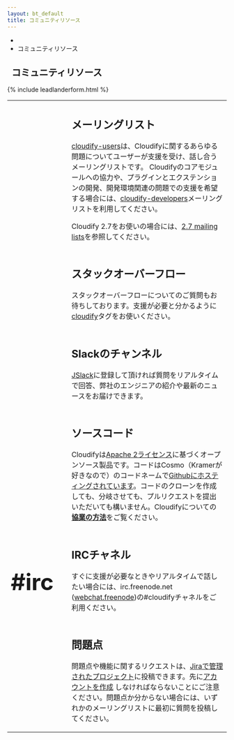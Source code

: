 ```yaml
---
layout: bt_default
title: コミュニティリソース
---
```


<section id="inner-headline">
	<div class="container">
		<div class="row">
			<div class="span12">
				<ul class="breadcrumb">
					<li><a href="/"><i class="icon-home"></i></a><i class="icon-angle-right"></i></li>
					<li class="active">コミュニティリソース</li>
				</ul>
			</div>
			<div class="span12">
				<div class="inner-heading">
					<h1><i class="icon-thumbs-up"></i>&nbsp;&nbsp;<strong>コミュニティリソース</strong></h1>	
				</div>
			</div>
		</div>			
	</div>
</section>

<section id="content" style="padding-top:0px;">
	<div class="container" style="min-height:500px;">
		<div class="row">
			<div class="span12">
			<table style="width:100%;border:0px">
				<tr>			 		
					<td style="background-color:transparent;width:5%">
						<h2><i class="icon-3x icon-envelope-alt"> 
					<td style="background-color:transparent;width:5%">
					<td style="background-color:transparent;">
						<h2><strong>メーリングリスト</strong></h2>
						<p>
							<a href="https://groups.google.com/forum/#!forum/cloudify-users">cloudify-users</a>は、Cloudifyに関するあらゆる問題についてユーザーが支援を受け、話し合うメーリングリストです。
							Cloudifyのコアモジュールへの協力や、プラグインとエクステンションの開発、開発環境関連の問題での支援を希望する場合には、<a href="https://groups.google.com/forum/#!forum/cloudify-developers">cloudify-developers</a>メーリングリストを利用してください。
						</p>						
						<p>
							Cloudify 2.7をお使いの場合には、<a href="https://cloudifysource.zendesk.com/forums">2.7 mailing lists</a>を参照してください。
						</p>
					</td>
				<tr>			 		
					<td style="background-color:transparent;width:5%">
						<h2><i class="icon-3x icon-stackexchange">       
					<td style="background-color:transparent;width:5%">
					<td style="background-color:transparent;">
						<h2><strong>スタックオーバーフロー</strong></h2>
						<p>
							スタックオーバーフローについてのご質問もお待ちしております。支援が必要と分かるように<a href="http://stackoverflow.com/questions/tagged/cloudify">cloudify</a>タグをお使いください。
						</p>												
					</td>
				<tr>			 		
					<td style="background-color:transparent;width:5%; text-align:center;">
						<h2><i class="fa fa-slack fa-3x">
					<td style="background-color:transparent;width:5%">
					<td style="background-color:transparent;">
						<h2><strong>Slackのチャンネル</strong></h2>
						<p>
							<a href="http://getcloudify.org/cloudify-community-slack.html">JSlack</a>に登録して頂ければ質問をリアルタイムで回答、弊社のエンジニアの紹介や最新のニュースをお届けできます。
						</p>						
					</td>
				<tr>			 		
					<td style="background-color:transparent;width:5%">
						<h2><i class="icon-3x icon-github"> 
					<td style="background-color:transparent;width:5%">
					<td style="background-color:transparent;">
						<h2><strong>ソースコード</strong></h2>
						<p>		
							Cloudifyは<a href="http://www.apache.org/licenses/LICENSE-2.0.html">Apache 2ライセンス</a>に基づくオープンソース製品です。コードはCosmo（Kramerが好きなので）のコードネームで<a href="http://github.com/cloudify-cosmo">Githubにホスティングされています</a>。コードのクローンを作成しても、分岐させても、プルリクエストを提出いただいても構いません。Cloudifyについての<a href="{{ site.baseurl }}/how-to-contribute.html"><strong>協業の方法</strong></a>をご覧ください。
						</p>												
					</td>		
				<tr>			 		
					<td style="background-color:transparent;width:5%">
						<h1 style="font-size:52px;"><strong>#irc</strong></h1>
					<td style="background-color:transparent;width:5%">
					<td style="background-color:transparent;">
						<h2><strong>IRCチャネル</strong></h2>
						<p>
							すぐに支援が必要なときやリアルタイムで話したい場合には、irc.freenode.net (<a href="http://webchat.freenode.net/">webchat.freenode</a>)の#cloudifyチャネルをご利用ください。
						</p>						
					</td>		
				<tr>			 		
					<td style="background-color:transparent;width:5%">
						<h2><i class="icon-3x icon-bug">  
					<td style="background-color:transparent;width:5%">
					<td style="background-color:transparent;">
						<h2><strong>問題点</strong></h2>
						<p>
							問題点や機能に関するリクエストは、<a href="https://cloudifysource.atlassian.net/browse/CFY">Jiraで管理されたプロジェクト</a>に投稿できます。先に<a href="https://cloudifysource.atlassian.net/admin/users/sign-up">アカウントを作成</a> しなければならないことにご注意ください。問題点か分からない場合には、いずれかのメーリングリストに最初に質問を投稿してください。
						</p>												
					</td>	


{% include leadlanderform.html %}